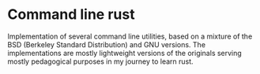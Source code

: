 # Command line rust

Implementation of several command line utilities, based on a mixture of the BSD (Berkeley Standard Distribution) and GNU versions.
The implementations are mostly lightweight versions of the originals serving mostly pedagogical purposes in my journey to learn rust.
